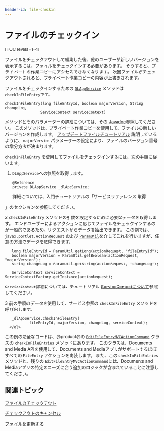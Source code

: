 ```yaml
---
header-id: file-checkin
---
```


# ファイルのチェックイン

[TOC levels=1-4]

ファイルをチェックアウトして編集した後、他のユーザーが新しいバージョンを表示するには、ファイルをチェックインする必要があります。 そうすると、プライベートの作業コピーにアクセスできなくなります。 次回ファイルがチェックアウトされると、プライベート作業コピーの内容が上書きされます。

ファイルをチェックインするための [`DLAppService`](@platform-ref@/7.1-latest/javadocs/portal-kernel/com/liferay/document/library/kernel/service/DLAppService.html) メソッドは `checkInFileEntry`です。

    checkInFileEntry(long fileEntryId, boolean majorVersion, String changeLog, 
                    ServiceContext serviceContext)

メソッドとそのパラメーターの詳細については、その [Javadoc](@platform-ref@/7.1-latest/javadocs/portal-kernel/com/liferay/document/library/kernel/service/DLAppService.html#checkInFileEntry-long-boolean-java.lang.String-com.liferay.portal.kernel.service.ServiceContext-)参照してください。 このメソッドは、プライベート作業コピーを使用して、ファイルの新しいバージョンを作成します。 [アップデートファイルチュートリアル](/docs/7-1/tutorials/-/knowledge_base/t/updating-files) 説明しているように、 `majorVersion` パラメーターの設定により、ファイルのバージョン番号の増分方法が決まります。

`checkInFileEntry` を使用してファイルをチェックインするには、次の手順に従います。

1.  `DLAppService`への参照を取得します。
   
        @Reference
        private DLAppService _dlAppService;

    詳細については、入門チュートリアルの「サービスリファレンス</a> 取得

」のセクションを参照してください。</p></li> 
   
   2  `checkInFileEntry` メソッドの引数を設定するために必要なデータを取得します。 エンドユーザーによるアクションに応じてファイルをチェックインするのが一般的であるため、リクエストからデータを抽出できます。 この例では、 `javax.portlet.ActionRequest` および [`ParamUtil`](@platform-ref@/7.1-latest/javadocs/portal-kernel/com/liferay/portal/kernel/util/ParamUtil.html)を介してこれを行いますが、任意の方法でデータを取得できます。
  
       long fileEntryId = ParamUtil.getLong(actionRequest, "fileEntryId");
       boolean majorVersion = ParamUtil.getBoolean(actionRequest, "majorVersion");
       String changeLog = ParamUtil.getString(actionRequest, "changeLog");
      
       ServiceContext serviceContext = ServiceContextFactory.getInstance(actionRequest);
      
  
  `ServiceContext`詳細については、チュートリアル [ServiceContextについて](/docs/7-1/tutorials/-/knowledge_base/t/understanding-servicecontext)参照してください。

3  前の手順のデータを使用して、サービス参照の `checkInFileEntry` メソッドを呼び出します。
  
       _dlAppService.checkInFileEntry(
               fileEntryId, majorVersion, changeLog, serviceContext);
      </ol> 

この例の完全なコードは、@product@の [`EditFileEntryMVCActionCommand`](https://github.com/liferay/liferay-portal/blob/master/modules/apps/document-library/document-library-web/src/main/java/com/liferay/document/library/web/internal/portlet/action/EditFileEntryMVCActionCommand.java) クラスの `checkInFileEntries` メソッドにあります。 このクラスは、Documents and Media APIを使用して、Documents and Mediaアプリがサポートするほぼすべての `FileEntry` アクションを実装します。 また、この `checkInFileEntries` メソッドと、残りの `EditFileEntryMVCActionCommand`には、Documents and Mediaアプリの特定のニーズに合う追加のロジックが含まれていることに注意してください。



## 関連トピック

[ファイルのチェックアウト](/docs/7-1/tutorials/-/knowledge_base/t/file-checkout)

[チェックアウトのキャンセル](/docs/7-1/tutorials/-/knowledge_base/t/cancelling-a-checkout)

[ファイルを更新する](/docs/7-1/tutorials/-/knowledge_base/t/updating-files)
